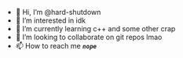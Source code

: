 - 👋 Hi, I’m @hard-shutdown
- 👀 I’m interested in idk
- 🌱 I’m currently learning c++ and some other crap
- 💞️ I’m looking to collaborate on git repos lmao
- 📫 How to reach me **_```nope```_**

<!---
hard-shutdown/hard-shutdown is a ✨ special ✨ repository because its `README.md` (this file) appears on your GitHub profile.
You can click the Preview link to take a look at your changes.
--->
